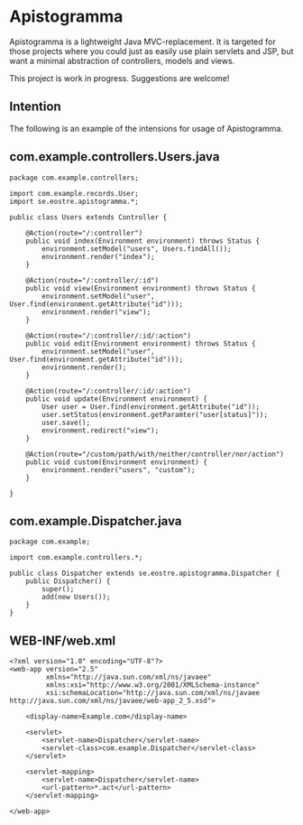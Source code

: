 # Apistogramma

Apistogramma is a lightweight Java MVC-replacement. It is targeted for those projects where you could just as easily use plain servlets and JSP, but want a minimal abstraction of controllers, models and views.

This project is work in progress. Suggestions are welcome!

## Intention

The following is an example of the intensions for usage of Apistogramma.

##  com.example.controllers.Users.java

    package com.example.controllers;
    
    import com.example.records.User;
    import se.eostre.apistogramma.*;
    
    public class Users extends Controller {
        
        @Action(route="/:controller")
        public void index(Environment environment) throws Status {
            environment.setModel("users", Users.findAll());
            environment.render("index");
        }
        
        @Action(route="/:controller/:id")
        public void view(Environment environment) throws Status {
            environment.setModel("user", User.find(environment.getAttribute("id")));
            environment.render("view");
        }
        
        @Action(route="/:controller/:id/:action")
        public void edit(Environment environment) throws Status {
            environment.setModel("user", User.find(environment.getAttribute("id")));
            environment.render();
        }
        
        @Action(route="/:controller/:id/:action")
        public void update(Environment environment) {
            User user = User.find(environment.getAttribute("id"));
            user.setStatus(environment.getParamter("user[status]"));
            user.save();
            environment.redirect("view");
        }
        
        @Action(route="/custom/path/with/neither/controller/nor/action")
        public void custom(Environment environment) {
            environment.render("users", "custom");
        }
        
    }


##  com.example.Dispatcher.java

    package com.example;
    
    import com.example.controllers.*;
    
    public class Dispatcher extends se.eostre.apistogramma.Dispatcher {
        public Dispatcher() {
            super();
            add(new Users());
        }
    }

## WEB-INF/web.xml

    <?xml version="1.0" encoding="UTF-8"?>
    <web-app version="2.5"
             xmlns="http://java.sun.com/xml/ns/javaee"
             xmlns:xsi="http://www.w3.org/2001/XMLSchema-instance"
             xsi:schemaLocation="http://java.sun.com/xml/ns/javaee http://java.sun.com/xml/ns/javaee/web-app_2_5.xsd">
    
        <display-name>Example.com</display-name>
    
        <servlet>
            <servlet-name>Dispatcher</servlet-name>
            <servlet-class>com.example.Dispatcher</servlet-class>
        </servlet>
    
        <servlet-mapping>
            <servlet-name>Dispatcher</servlet-name>
            <url-pattern>*.act</url-pattern>
        </servlet-mapping>
    
    </web-app>
